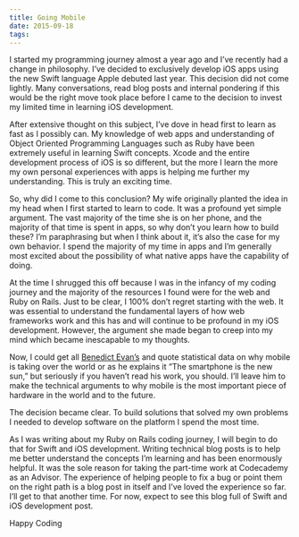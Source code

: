 ```yaml
---
title: Going Mobile
date: 2015-09-18
tags: 
---
```



I started my programming journey almost a year ago and I’ve recently had a change in philosophy. I’ve decided to exclusively develop iOS apps using the new Swift language Apple debuted last year. This decision did not come lightly. Many conversations, read blog posts and internal pondering if this would be the right move took place before I came to the decision to invest my limited time in learning iOS development.

After extensive thought on this subject, I’ve dove in head first to learn as fast as I possibly can. My knowledge of web apps and understanding of Object Oriented Programming Languages such as Ruby have been extremely useful in learning Swift concepts. Xcode and the entire development process of iOS is so different, but the more I learn the more my own personal experiences with apps is helping me further my understanding. This is truly an exciting time. 

So, why did I come to this conclusion? My wife originally planted the idea in my head when I first started to learn to code. It was a profound yet simple argument. The vast majority of the time she is on her phone, and the majority of that time is spent in apps, so why don’t you learn how to build these? I’m paraphrasing but when I think about it, it’s also the case for my own behavior. I spend the majority of my time in apps and I’m generally most excited about the possibility of what native apps have the capability of doing. 

At the time I shrugged this off because I was in the infancy of my coding journey and the majority of the resources I found were for the web and Ruby on Rails. Just to be clear, I 100% don’t regret starting with the web. It was essential to understand the fundamental layers of how web frameworks work and this has and will continue to be profound in my iOS development. However, the argument she made began to creep into my mind which became inescapable to my thoughts. 

Now, I could get all [Benedict Evan’s](www.ben-evans.com/) and quote statistical data on why mobile is taking over the world or as he explains it “The smartphone is the new sun,” but seriously if you haven’t read his work, you should. I’ll leave him to make the technical arguments to why mobile is the most important piece of hardware in the world and to the future. 

The decision became clear. To build solutions that solved my own problems I needed to develop software on the platform I spend the most time. 

As I was writing about my Ruby on Rails coding journey, I will begin to do that for Swift and iOS development. Writing technical blog posts is to help me better understand the concepts I’m learning and has been enormously helpful. It was the sole reason for taking the part-time work at Codecademy as an Advisor. The experience of helping people to fix a bug or point them on the right path is a blog post in itself and I’ve loved the experience so far. I’ll get to that another time. For now, expect to see this blog full of Swift and iOS development post. 

Happy Coding 